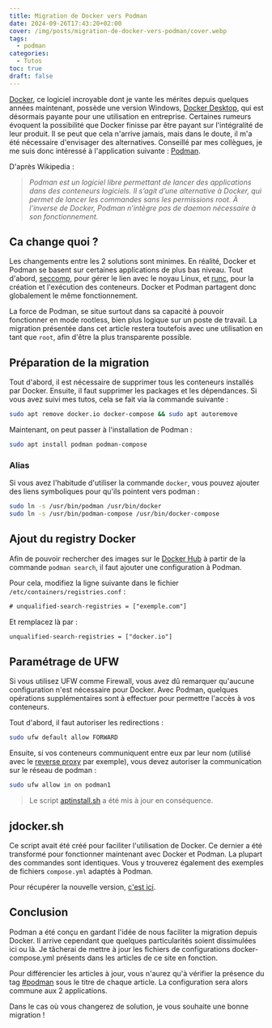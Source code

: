 ```yaml
---
title: Migration de Docker vers Podman
date: 2024-09-26T17:43:20+02:00
cover: /img/posts/migration-de-docker-vers-podman/cover.webp
tags:
  - podman
categories:
  - Tutos
toc: true
draft: false
---
```


[Docker](https://www.docker.com/), ce logiciel incroyable dont je vante les mérites depuis quelques années maintenant, possède une version Windows, [Docker Desktop](https://www.docker.com/), qui est désormais payante pour une utilisation en entreprise. Certaines rumeurs évoquent la possibilité que Docker finisse par être payant sur l'intégralité de leur produit. Il se peut que cela n'arrive jamais, mais dans le doute, il m'a été nécessaire d'envisager des alternatives. Conseillé par mes collègues, je me suis donc intéressé à l'application suivante : [Podman](https://podman.io/).

D'après Wikipedia : 

> *Podman est un logiciel libre permettant de lancer des applications dans des conteneurs logiciels. Il s’agit d’une alternative à Docker, qui permet de lancer les commandes sans les permissions root. À l’inverse de Docker, Podman n’intègre pas de daemon nécessaire à son fonctionnement.*

## Ca change quoi ?

Les changements entre les 2 solutions sont minimes. En réalité, Docker et Podman se basent sur certaines applications de plus bas niveau. Tout d'abord, [seccomp](https://fr.wikipedia.org/wiki/Seccomp), pour gérer le lien avec le noyau Linux, et [runc](https://github.com/opencontainers/runc), pour la création et l'exécution des conteneurs. Docker et Podman partagent donc globalement le même fonctionnement.

La force de Podman, se situe surtout dans sa capacité à pouvoir fonctionner en mode rootless, bien plus logique sur un poste de travail. La migration présentée dans cet article restera toutefois avec une utilisation en tant que `root`, afin d'être la plus transparente possible.

## Préparation de la migration

Tout d'abord, il est nécessaire de supprimer tous les conteneurs installés par Docker. Ensuite, il faut supprimer les packages et les dépendances. Si vous avez suivi mes tutos, cela se fait via la commande suivante :

```bash
sudo apt remove docker.io docker-compose && sudo apt autoremove
```

Maintenant, on peut passer à l'installation de Podman : 

```bash
sudo apt install podman podman-compose
```

### Alias

Si vous avez l'habitude d'utiliser la commande `docker`, vous pouvez ajouter des liens symboliques pour qu'ils pointent vers podman :

```bash
sudo ln -s /usr/bin/podman /usr/bin/docker
sudo ln -s /usr/bin/podman-compose /usr/bin/docker-compose
```

## Ajout du registry Docker

Afin de pouvoir rechercher des images sur le [Docker Hub](https://hub.docker.com/) à partir de la commande `podman search`, il faut ajouter une configuration à Podman.

Pour cela, modifiez la ligne suivante dans le fichier `/etc/containers/registries.conf` :

```txt
# unqualified-search-registries = ["exemple.com"]
```
Et remplacez là par :

```txt
unqualified-search-registries = ["docker.io"]
```

## Paramétrage de UFW

Si vous utilisez UFW comme Firewall, vous avez dû remarquer qu'aucune configuration n'est nécessaire pour Docker. Avec Podman, quelques opérations supplémentaires sont à effectuer pour permettre l'accès à vos conteneurs. 

Tout d'abord, il faut autoriser les redirections : 

```bash
sudo ufw default allow FORWARD
```

Ensuite, si vos conteneurs communiquent entre eux par leur nom (utilisé avec le [reverse proxy](/posts/reverse-proxy-nginx/) par exemple), vous devez autoriser la communication sur le réseau de podman : 

```bash
sudo ufw allow in on podman1
```

> Le script [aptinstall.sh](https://github.com/jeremky/aptinstall.sh) a été mis à jour en conséquence.

## jdocker.sh

Ce script avait été créé pour faciliter l'utilisation de Docker. Ce dernier a été transformé pour fonctionner maintenant avec Docker et Podman. La plupart des commandes sont identiques. Vous y trouverez également des exemples de fichiers `compose.yml` adaptés à Podman.

Pour récupérer la nouvelle version, [c'est ici](https://github.com/jeremky/jdocker.sh).

## Conclusion

Podman a été conçu en gardant l'idée de nous faciliter la migration depuis Docker. Il arrive cependant que quelques particularités soient dissimulées ici ou là. Je tâcherai de mettre à jour les fichiers de configurations docker-compose.yml présents dans les articles de ce site en fonction.

Pour différencier les articles à jour, vous n'aurez qu'à vérifier la présence du tag [#podman](/tags/podman/) sous le titre de chaque article. La configuration sera alors commune aux 2 applications. 

Dans le cas où vous changerez de solution, je vous souhaite une bonne migration !
